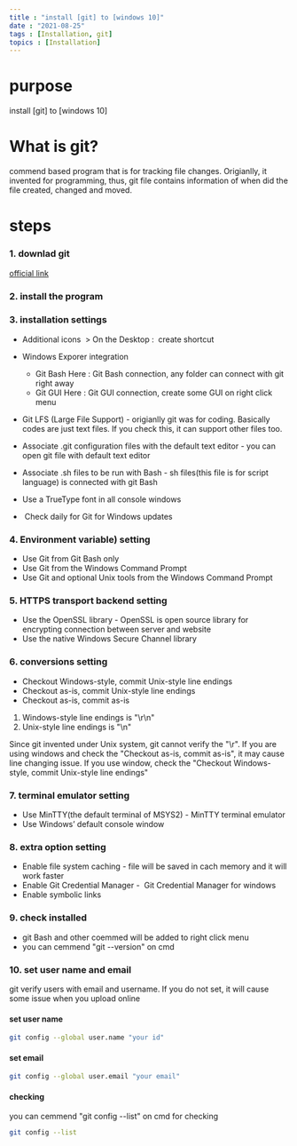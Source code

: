 ```yaml
---
title : "install [git] to [windows 10]"
date : "2021-08-25"
tags : [Installation, git]
topics : [Installation]
---
```


# purpose

install [git] to [windows 10]

# What is git?

commend based program that is for tracking file changes. Origianlly, it invented for programming, thus, git file contains information of when did the file created, changed and moved.

# steps

### 1. downlad git
[official link](https://git-scm.com/)

### 2. install the program
### 3. installation settings

- Additional icons  > On the Desktop :  create shortcut
- Windows Exporer integration
	- Git Bash Here : Git Bash connection, any folder can connect with git right away
	- Git GUI Here : Git GUI connection, create some GUI on right click menu

- Git LFS (Large File Support) - origianlly git was for coding. Basically codes are just text files. If you check this, it can support other files too.
- Associate .git configuration files with the default text editor - you can open git file with default text editor
- Associate .sh files to be run with Bash - sh files(this file is for script language) is connected with git Bash
- Use a TrueType font in all console windows 
-  Check daily for Git for Windows updates 

### 4. Environment variable) setting
- Use Git from Git Bash only 
- Use Git from the Windows Command Prompt 
- Use Git and optional Unix tools from the Windows Command Prompt 

### 5. HTTPS transport backend setting

- Use the OpenSSL library - OpenSSL is open source library for encrypting connection between server and website
- Use the native Windows Secure Channel library 

### 6. conversions setting

- Checkout Windows-style, commit Unix-style line endings 
- Checkout as-is, commit Unix-style line endings 
- Checkout as-is, commit as-is 

1. Windows-style line endings is "\r\n"
2. Unix-style line endings is "\n"

Since git invented under Unix system, git cannot verify the "\r". If you are using windows and check the "Checkout as-is, commit as-is", it may cause line changing issue. If you use window, check the "Checkout Windows-style, commit Unix-style line endings"


### 7. terminal emulator setting

- Use MinTTY(the default terminal of MSYS2) - MinTTY terminal emulator
- Use Windows’ default console window 

### 8. extra option setting

- Enable file system caching - file will be saved in cach memory and it will work faster
- Enable Git Credential Manager -  Git Credential Manager for windows
- Enable symbolic links 

### 9. check installed

- git Bash and other coemmed will be added to right click menu
- you can cemmend "git --version" on cmd

### 10. set user name and email

git verify users with email and username. If you do not set, it will cause some issue when you upload online

#### set user name
```bash
git config --global user.name "your id"
```

#### set email

```bash
git config --global user.email "your email"
```

#### checking
you can cemmend "git config --list" on cmd for checking

```bash
git config --list
```